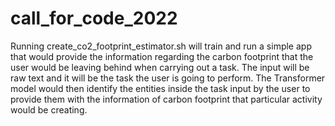# call_for_code_2022

Running create_co2_footprint_estimator.sh will train and run a simple app that would provide the information regarding 
the carbon footprint that the user would be leaving behind when carrying out a task. The input will be raw text and it will be
the task the user is going to perform. The Transformer model would then identify the entities inside the task input by the user
to provide them with the information of carbon footprint that particular activity would be creating.

